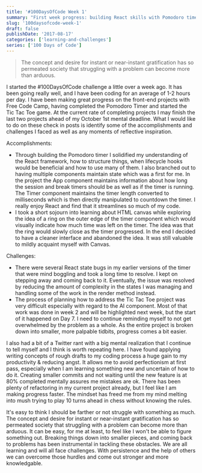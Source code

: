 ```yaml
---
title: '#100DaysOfCode Week 1'
summary: "First week progress: building React skills with Pomodoro timer and starting Tic Tac Toe game project."
slug: '100daysofcode-week-1'
draft: false
publishDate: '2017-08-17'
categories: ['learning-and-challenges']
series: ['100 Days of Code']
---
```

> The concept and desire for instant or near-instant gratification has so permeated society that struggling with a problem can become more than arduous.

I started the #100DaysOfCode challenge a little over a week ago. It has been going really well, and I have been coding for an average of 1-2 hours per day. I have been making great progress on the front-end projects with Free Code Camp, having completed the Pomodoro Timer and started the Tic Tac Toe game. At the current rate of completing projects I may finish the last two projects ahead of my October 1st mental deadline. What I would like to do on these check in posts is identify some of the accomplishments and challenges I faced as well as any moments of reflective inspiration.

Accomplishments:

* Through building the Pomodoro timer I solidified my understanding of the React framework, how to structure things, when lifecycle hooks would be beneficial and how to use many of them. I also branched out to having multiple components maintain state which was a first for me. In the project the App component maintains information about how long the session and break timers should be as well as if the timer is running. The Timer component maintains the timer length converted to milliseconds which is then directly manipulated to countdown the timer. I really enjoy React and find that it streamlines so much of my code.
* I took a short sojourn into learning about HTML canvas while exploring the idea of a ring on the outer edge of the timer component which would visually indicate how much time was left on the timer. The idea was that the ring would slowly close as the timer progressed. In the end I decided to have a cleaner interface and abandoned the idea. It was still valuable to mildly acquaint myself with Canvas.

Challenges:

* There were several React state bugs in my earlier versions of the timer that were mind boggling and took a long time to resolve. I kept on stepping away and coming back to it. Eventually, the issue was resolved by reducing the amount of complexity in the states I was managing and handling some of the work in the render method instead.
* The process of planning how to address the Tic Tac Toe project was very difficult especially with regard to the AI component. Most of that work was done in week 2 and will be highlighted next week, but the start of it happened on Day 7. I need to continue reminding myself to not get overwhelmed by the problem as a whole. As the entire project is broken down into smaller, more palpable tidbits, progress comes a bit easier.

I also had a bit of a Twitter rant with a big mental realization that I continue to tell myself and I think is worth repeating here. I have found applying writing concepts of rough drafts to my coding process a huge gain to my productivity & reducing angst. It allows me to avoid perfectionism at first pass, especially when I am learning something new and uncertain of how to do it. Creating smaller commits and not waiting until the new feature is at 80% completed mentally assures me mistakes are ok. There has been plenty of refactoring in my current project already, but I feel like I am making progress faster. The mindset has freed me from my mind melting into mush trying to play 10 turns ahead in chess without knowing the rules.

It's easy to think I should be farther or not struggle with something as much. The concept and desire for instant or near-instant gratification has so permeated society that struggling with a problem can become more than arduous. It can be easy, for me at least, to feel like I won't be able to figure something out. Breaking things down into smaller pieces, and coming back to problems has been instrumental in tackling these obstacles. We are all learning and will all face challenges. With persistence and the help of others we can overcome those hurdles and come out stronger and more knowledgable.

